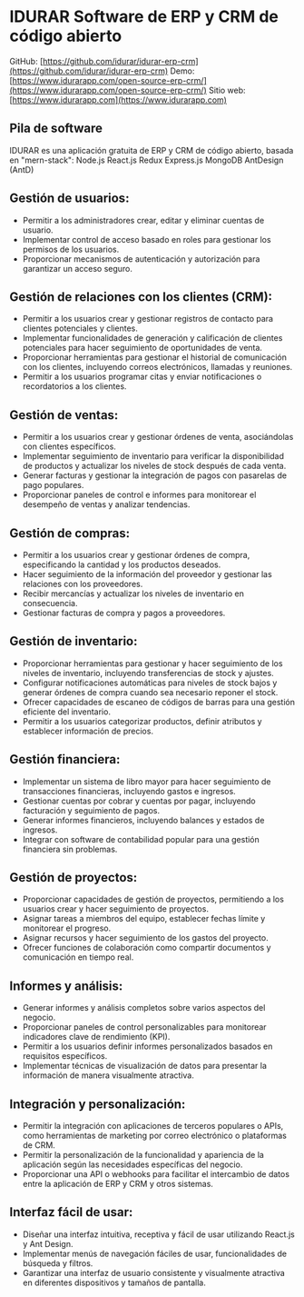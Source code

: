# IDURAR Software de ERP y CRM de código abierto

GitHub: [https://github.com/idurar/idurar-erp-crm](https://github.com/idurar/idurar-erp-crm)
Demo: [https://www.idurarapp.com/open-source-erp-crm/](https://www.idurarapp.com/open-source-erp-crm/)
Sitio web: [https://www.idurarapp.com](https://www.idurarapp.com)

## Pila de software

IDURAR es una aplicación gratuita de ERP y CRM de código abierto, basada en "mern-stack": Node.js React.js Redux Express.js MongoDB AntDesign (AntD)

## Gestión de usuarios:

- Permitir a los administradores crear, editar y eliminar cuentas de usuario.
- Implementar control de acceso basado en roles para gestionar los permisos de los usuarios.
- Proporcionar mecanismos de autenticación y autorización para garantizar un acceso seguro.

## Gestión de relaciones con los clientes (CRM):

- Permitir a los usuarios crear y gestionar registros de contacto para clientes potenciales y clientes.
- Implementar funcionalidades de generación y calificación de clientes potenciales para hacer seguimiento de oportunidades de venta.
- Proporcionar herramientas para gestionar el historial de comunicación con los clientes, incluyendo correos electrónicos, llamadas y reuniones.
- Permitir a los usuarios programar citas y enviar notificaciones o recordatorios a los clientes.

## Gestión de ventas:

- Permitir a los usuarios crear y gestionar órdenes de venta, asociándolas con clientes específicos.
- Implementar seguimiento de inventario para verificar la disponibilidad de productos y actualizar los niveles de stock después de cada venta.
- Generar facturas y gestionar la integración de pagos con pasarelas de pago populares.
- Proporcionar paneles de control e informes para monitorear el desempeño de ventas y analizar tendencias.

## Gestión de compras:

- Permitir a los usuarios crear y gestionar órdenes de compra, especificando la cantidad y los productos deseados.
- Hacer seguimiento de la información del proveedor y gestionar las relaciones con los proveedores.
- Recibir mercancías y actualizar los niveles de inventario en consecuencia.
- Gestionar facturas de compra y pagos a proveedores.

## Gestión de inventario:

- Proporcionar herramientas para gestionar y hacer seguimiento de los niveles de inventario, incluyendo transferencias de stock y ajustes.
- Configurar notificaciones automáticas para niveles de stock bajos y generar órdenes de compra cuando sea necesario reponer el stock.
- Ofrecer capacidades de escaneo de códigos de barras para una gestión eficiente del inventario.
- Permitir a los usuarios categorizar productos, definir atributos y establecer información de precios.

## Gestión financiera:

- Implementar un sistema de libro mayor para hacer seguimiento de transacciones financieras, incluyendo gastos e ingresos.
- Gestionar cuentas por cobrar y cuentas por pagar, incluyendo facturación y seguimiento de pagos.
- Generar informes financieros, incluyendo balances y estados de ingresos.
- Integrar con software de contabilidad popular para una gestión financiera sin problemas.

## Gestión de proyectos:

- Proporcionar capacidades de gestión de proyectos, permitiendo a los usuarios crear y hacer seguimiento de proyectos.
- Asignar tareas a miembros del equipo, establecer fechas límite y monitorear el progreso.
- Asignar recursos y hacer seguimiento de los gastos del proyecto.
- Ofrecer funciones de colaboración como compartir documentos y comunicación en tiempo real.

## Informes y análisis:

- Generar informes y análisis completos sobre varios aspectos del negocio.
- Proporcionar paneles de control personalizables para monitorear indicadores clave de rendimiento (KPI).
- Permitir a los usuarios definir informes personalizados basados en requisitos específicos.
- Implementar técnicas de visualización de datos para presentar la información de manera visualmente atractiva.

## Integración y personalización:

- Permitir la integración con aplicaciones de terceros populares o APIs, como herramientas de marketing por correo electrónico o plataformas de CRM.
- Permitir la personalización de la funcionalidad y apariencia de la aplicación según las necesidades específicas del negocio.
- Proporcionar una API o webhooks para facilitar el intercambio de datos entre la aplicación de ERP y CRM y otros sistemas.

## Interfaz fácil de usar:

- Diseñar una interfaz intuitiva, receptiva y fácil de usar utilizando React.js y Ant Design.
- Implementar menús de navegación fáciles de usar, funcionalidades de búsqueda y filtros.
- Garantizar una interfaz de usuario consistente y visualmente atractiva en diferentes dispositivos y tamaños de pantalla.
